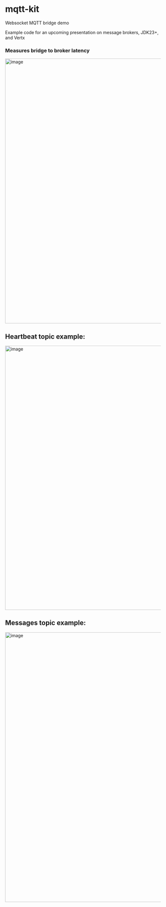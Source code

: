 # mqtt-kit
Websocket MQTT bridge demo

Example code for an upcoming presentation on message brokers, JDK23+, and Vertx

### Measures bridge to broker latency
<img width="856" alt="image" src="https://github.com/user-attachments/assets/fbe8370d-97bc-446b-8117-0a656f283d27" />

## Heartbeat topic example:

<img width="854" alt="image" src="https://github.com/user-attachments/assets/38ee7a0b-e181-4919-a535-238b6774f0c9" />

## Messages topic example:

<img width="872" alt="image" src="https://github.com/user-attachments/assets/f54525a3-6aa2-4e6d-acd3-b3f59e3a7d86" />


